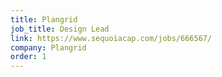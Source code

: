 ```yaml
---
title: Plangrid
job_title: Design Lead
link: https://www.sequoiacap.com/jobs/666567/
company: Plangrid
order: 1
---
```


